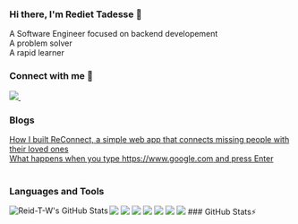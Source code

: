 ### Hi there, I'm Rediet Tadesse 👋
A Software Engineer focused on backend developement  
A problem solver  
A rapid learner  


### Connect with me 🔭  
<a href="https://www.linkedin.com/in/rediet-tadesse-43209013b/">
  <img src="https://img.shields.io/badge/linkedin-%230077B5.svg?&style=for-the-badge&logo=linkedin&logoColor=white" />
</a>&nbsp;&nbsp;
</br>

### Blogs
[How I built ReConnect, a simple web app that connects missing people with their loved ones](https://medium.com/@rediettadesse100/how-i-built-reconnect-a-simple-web-app-that-connects-missing-people-with-their-loved-ones-541fda6031ba)  
[What happens when you type https://www.google.com and press Enter](https://medium.com/@rediettadesse100/what-happens-when-you-type-https-www-google-com-and-press-enter-6ba0fc25924c)  
</br>

### Languages and Tools  
 <img src="https://img.shields.io/badge/Python-FFD43B?style=for-the-badge&logo=python&logoColor=blue" />
 <img src="https://img.shields.io/badge/JavaScript-323330?style=for-the-badge&logo=javascript&logoColor=F7DF1E" />
 <img src="https://img.shields.io/badge/Flask-000000?style=for-the-badge&logo=flask&logoColor=white" />
 <img src="https://img.shields.io/badge/Node.js-339933?style=for-the-badge&logo=nodedotjs&logoColor=white" />
 <img src="https://img.shields.io/badge/Nginx-009639?style=for-the-badge&logo=nginx&logoColor=white" />
 <img src="https://img.shields.io/badge/Keras-FF0000?style=for-the-badge&logo=keras&logoColor=white" />
 <img src="https://img.shields.io/badge/TensorFlow-FF6F00?style=for-the-badge&logo=tensorflow&logoColor=white" />
### GitHub Stats⚡  
<img align="left" alt="Reid-T-W's GitHub Stats" src="https://github-readme-stats.vercel.app/api?username=Reid-T-W&show_icons=true&hide_border=true&count_private=true" />  

<!--
**Reid-T-W/Reid-T-W** is a ✨ _special_ ✨ repository because its `README.md` (this file) appears on your GitHub profile.

Here are some ideas to get you started:

- 🔭 I’m currently working on ...
- 🌱 I’m currently learning ...
- 👯 I’m looking to collaborate on ...
- 🤔 I’m looking for help with ...
- 💬 Ask me about ...
- 📫 How to reach me: ...
- 😄 Pronouns: ...
- ⚡ Fun fact: ...
-->
